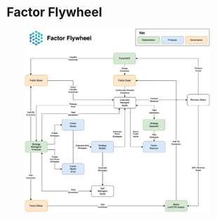 # Factor Flywheel

<figure><img src="../../.gitbook/assets/Factor Product Overview-Flywheel Color (1).jpeg" alt=""><figcaption></figcaption></figure>
